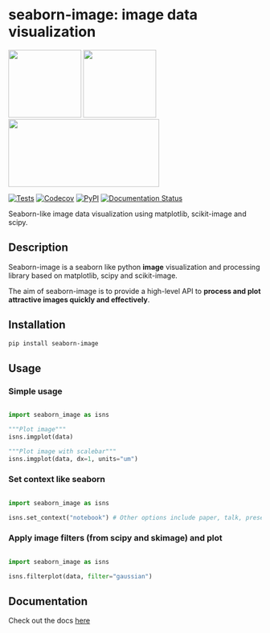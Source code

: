 # seaborn-image: image data visualization

<div class="row">

<a>
<img src="./examples/image_0.png" height="135" width="145">
</a>

<a>
<img src="./examples/image_1.png" height="135" width="145">
</a>

<a>
<img src="./examples/image_3.png" height="135" width="300">
</a>

</div>

[![Tests](https://github.com/SarthakJariwala/seaborn-image/workflows/Tests/badge.svg)](https://github.com/SarthakJariwala/seaborn-image/actions?workflow=Tests)
[![Codecov](https://codecov.io/gh/SarthakJariwala/seaborn-image/branch/master/graph/badge.svg)](https://codecov.io/gh/SarthakJariwala/seaborn-image)
[![PyPI](https://img.shields.io/pypi/v/seaborn-image.svg)](https://pypi.org/project/seaborn-image/)
[![Documentation Status](https://readthedocs.org/projects/seaborn-image/badge/?version=latest)](https://seaborn-image.readthedocs.io/en/latest/?badge=latest)

Seaborn-like image data visualization using matplotlib, scikit-image and scipy.

## Description

Seaborn-image is a seaborn like python **image** visualization and processing library
based on matplotlib, scipy and scikit-image.

The aim of seaborn-image is to provide a high-level API to **process and plot attractive images quickly and effectively**.


## Installation

```bash
pip install seaborn-image
```

## Usage
### Simple usage

```python

import seaborn_image as isns

"""Plot image"""
isns.imgplot(data)

"""Plot image with scalebar"""
isns.imgplot(data, dx=1, units="um")
```

### Set context like seaborn

```python

import seaborn_image as isns

isns.set_context("notebook") # Other options include paper, talk, presentation, poster
```

### Apply image filters (from scipy and skimage) and plot

```python

import seaborn_image as isns

isns.filterplot(data, filter="gaussian")
```

## Documentation
Check out the docs [here](https://seaborn-image.readthedocs.io/)
